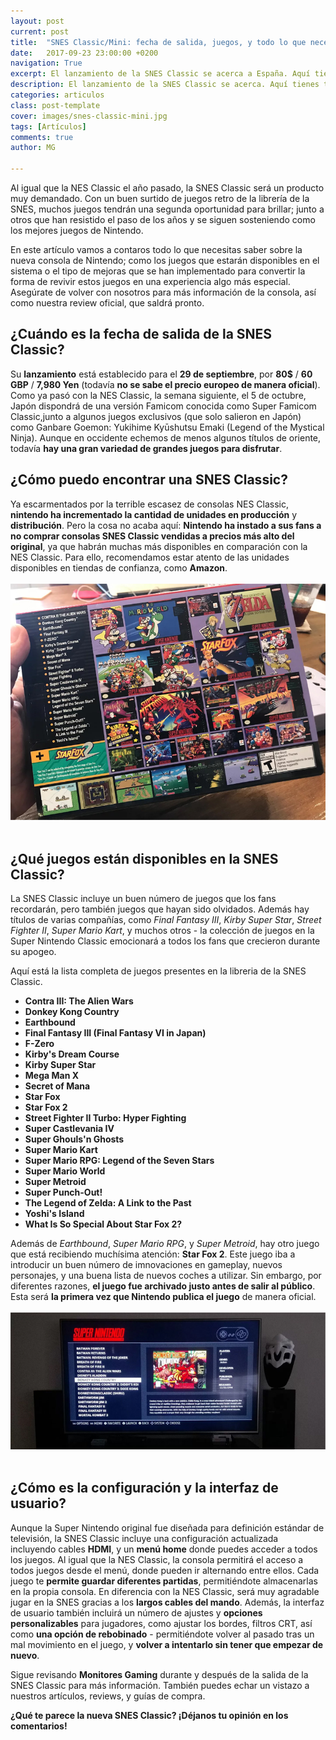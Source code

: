 ```yaml
---
layout: post
current: post
title:  "SNES Classic/Mini: fecha de salida, juegos, y todo lo que necesitas saber"
date:   2017-09-23 23:00:00 +0200
navigation: True
excerpt: El lanzamiento de la SNES Classic se acerca a España. Aquí tienes todo lo que necesitas saber de la consola, sus juegos y lo que esperamos de ella.
description: El lanzamiento de la SNES Classic se acerca. Aquí tienes todo lo que necesitas saber de la consola, sus juegos, y donde comprarla.
categories: articulos
class: post-template
cover: images/snes-classic-mini.jpg
tags: [Artículos]
comments: true
author: MG

---
```


<!--more-->
<!-- more -->
Al igual que la NES Classic el año pasado, la SNES Classic será un producto muy demandado. Con un buen surtido de juegos retro de la librería de la SNES, muchos juegos tendrán una segunda oportunidad para brillar; junto a otros que han resistido el paso de los años y se siguen sosteniendo como los mejores juegos de Nintendo.

En este artículo vamos a contaros todo lo que necesitas saber sobre la nueva consola de Nintendo; como los juegos que estarán disponibles en el sistema o el tipo de mejoras que se han implementado para convertir la forma de revivir estos juegos en una experiencia algo más especial. Asegúrate de volver con nosotros para más información de la consola, así como nuestra review oficial, que saldrá pronto.

## ¿Cuándo es la fecha de salida de la SNES Classic?

Su **lanzamiento** está establecido para el **29 de septiembre**, por **80$** / **60 GBP** / **7,980 Yen** (todavía **no se sabe el precio europeo de manera oficial**). Como ya pasó con la NES Classic, la semana siguiente, el 5 de octubre, Japón dispondrá de una versión Famicom conocida como Super Famicom Classic,junto a algunos juegos exclusivos (que solo salieron en Japón) como Ganbare Goemon: Yukihime Kyūshutsu Emaki (Legend of the Mystical Ninja). Aunque en occidente echemos de menos algunos títulos de oriente, todavía **hay una gran variedad de grandes juegos para disfrutar**.

## ¿Cómo puedo encontrar una SNES Classic?

Ya escarmentados por la terrible escasez de consolas NES Classic, **nintendo ha incrementado la cantidad de unidades en producción** y **distribución**. Pero la cosa no acaba aquí: **Nintendo ha instado a sus fans a no comprar consolas SNES Classic vendidas a precios más alto del original**, ya que habrán muchas más disponibles en comparación con la NES Classic. Para ello, recomendamos estar atento de las unidades disponibles en tiendas de confianza, como **Amazon**. 
<br /><br />
<img src="/images/pictures/snes-classic-juegos.jpg">
<br /><br />
## ¿Qué juegos están disponibles en la SNES Classic?

La SNES Classic incluye un buen número de juegos que los fans recordarán, pero también juegos que hayan sido olvidados. Además hay títulos de varias compañías, como *Final Fantasy III*, *Kirby Super Star*, *Street Fighter II*, *Super Mario Kart*, y muchos otros - la colección de juegos en la Super Nintendo Classic emocionará a todos los fans que crecieron durante su apogeo. 

Aquí está la lista completa de juegos presentes en la libreria de la SNES Classic.

- **Contra III: The Alien Wars**
- **Donkey Kong Country**
- **Earthbound**
- **Final Fantasy III (Final Fantasy VI in Japan)**
- **F-Zero**
- **Kirby's Dream Course**
- **Kirby Super Star**
- **Mega Man X**
- **Secret of Mana**
- **Star Fox**
- **Star Fox 2**
- **Street Fighter II Turbo: Hyper Fighting**
- **Super Castlevania IV**
- **Super Ghouls'n Ghosts**
- **Super Mario Kart**
- **Super Mario RPG: Legend of the Seven Stars**
- **Super Mario World**
- **Super Metroid**
- **Super Punch-Out!**
- **The Legend of Zelda: A Link to the Past**
- **Yoshi's Island**
- **What Is So Special About Star Fox 2?**


Además de *Earthbound*, *Super Mario RPG*, y *Super Metroid*, hay otro juego que está recibiendo muchísima atención: **Star Fox 2**. Este juego iba a introducir un buen número de imnovaciones en gameplay, nuevos personajes, y una buena lista de nuevos coches a utilizar. Sin embargo, por diferentes razones, **el juego fue archivado justo antes de salir al público**. Esta será **la primera vez que Nintendo publica el juego** de manera oficial. 
<br /><br />
<img src="/images/pictures/snes-classic-tv.jpg">
<br /><br />
## ¿Cómo es la configuración y la interfaz de usuario?

Aunque la Super Nintendo original fue diseñada para definición estándar de televisión, la SNES Classic incluye una configuración actualizada incluyendo cables **HDMI**, y un **menú home** donde puedes acceder a todos los juegos. Al igual que la NES Classic, la consola permitirá el acceso a todos juegos desde el menú, donde pueden ir alternando entre ellos. Cada juego te **permite guardar diferentes partidas**, permitiéndote almacenarlas en la propia consola. En diferencia con la NES Classic, será muy agradable jugar en la SNES gracias a los **largos cables del mando**. Además, la interfaz de usuario también incluirá un número de ajustes y **opciones personalizables** para jugadores, como ajustar los bordes, filtros CRT, así como **una opción de rebobinado** - permitiéndote volver al pasado tras un mal movimiento en el juego, y **volver a intentarlo sin tener que empezar de nuevo**. 

Sigue revisando **Monitores Gaming** durante y después de la salida de la SNES Classic para más información. También puedes echar un vistazo a nuestros artículos, reviews, y guías de compra. 

**¿Qué te parece la nueva SNES Classic? ¡Déjanos tu opinión en los comentarios!**
